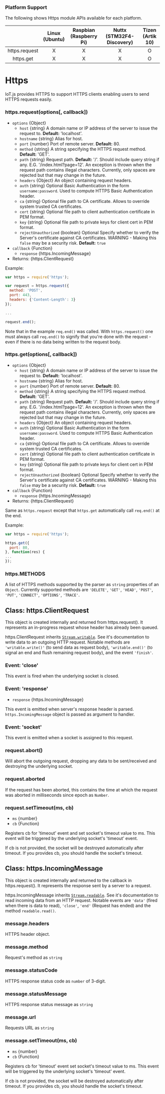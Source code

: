 ### Platform Support

 The following shows Https module APIs available for each platform.

|  | Linux<br/>(Ubuntu) | Raspbian<br/>(Raspberry Pi) | Nuttx<br/>(STM32F4-Discovery) | Tizen<br/>(Artik 10) |
| :---: | :---: | :---: | :---: | :---: |
| https.request  | X | X | X | O |
| https.get  | X | X | X | O |


# Https

IoT.js provides HTTPS to support HTTPS clients enabling users to send HTTPS requests easily.

### https.request(options[, callback])
* `options` {Object}
  * `host` {string} A domain name or IP address of the server to issue the request to. **Default:** 'localhost'.
  * `hostname` {string} Alias for host.
  * `port` {number} Port of remote server. **Default:** 80.
  * `method` {string} A string specifying the HTTPS request method. **Default:** 'GET'.
  * `path` {string} Request path. **Default:** '/'. Should include query string if any. E.G. '/index.html?page=12'. An exception is thrown when the request path contains illegal characters. Currently, only spaces are rejected but that may change in the future.
  * `headers` {Object} An object containing request headers.
  * `auth` {string} Optional Basic Authentication in the form `username:password`. Used to compute HTTPS Basic Authentication header.
  * `ca` {string} Optional file path to CA certificate. Allows to override system trusted CA certificates.
  * `cert` {string} Optional file path to client authentication certificate in PEM format.
  * `key` {string} Optional file path to private keys for client cert in PEM format.
  * `rejectUnauthorized` {boolean} Optional Specify whether to verify the Server's certificate against CA certificates. WARNING - Making this `false` may be a security risk. **Default:** `true`
* `callback` {Function}
  * `response` {https.IncomingMessage}
* Returns: {https.ClientRequest}

Example:
```javascript
var https = require('https');

var request = https.request({
  method: 'POST',
  port: 443,
  headers: {'Content-Length': 3}
});

...

request.end();
```

Note that in the example `req.end()` was called. With `https.request()` one must always call `req.end()` to signify that you're done with the request - even if there is no data being written to the request body.

### https.get(options[, callback])
* `options` {Object}
  * `host` {string} A domain name or IP address of the server to issue the request to. **Default:** 'localhost'.
  * `hostname` {string} Alias for host.
  * `port` {number} Port of remote server. **Default:** 80.
  * `method` {string} A string specifying the HTTPS request method. **Default:** 'GET'.
  * `path` {string} Request path. **Default:** '/'. Should include query string if any. E.G. '/index.html?page=12'. An exception is thrown when the request path contains illegal characters. Currently, only spaces are rejected but that may change in the future.
  * `headers` {Object} An object containing request headers.
  * `auth` {string} Optional Basic Authentication in the form `username:password`. Used to compute HTTPS Basic Authentication header.
  * `ca` {string} Optional file path to CA certificate. Allows to override system trusted CA certificates.
  * `cert` {string} Optional file path to client authentication certificate in PEM format.
  * `key` {string} Optional file path to private keys for client cert in PEM format.
  * `rejectUnauthorized` {boolean} Optional Specify whether to verify the Server's certificate against CA certificates. WARNING - Making this `false` may be a security risk. **Default:** `true`
* `callback` {Function}
  * `response` {https.IncomingMessage}
* Returns: {https.ClientRequest}

Same as `https.request` except that `https.get` automatically call `req.end()` at the end.

Example:
```javascript
var https = require('https');

https.get({
  port: 80,
}, function(res) {
...
});
```


### https.METHODS
A list of HTTPS methods supported by the parser as `string` properties of an `Object`. Currently supported methods are `'DELETE'`, `'GET'`, `'HEAD'`, `'POST'`, `'PUT'`, `'CONNECT'`, `'OPTIONS'`, `'TRACE'`.


## Class: https.ClientRequest

This object is created internally and returned from https.request(). It represents an in-progress request whose header has already been queued.

https.ClientRequest inherits [`Stream.writable`](IoT.js-API-Stream.md). See it's documentation to write data to an outgoing HTTP request. Notable methods are `'writable.write()'` (to send data as request body), `'writable.end()'` (to signal an end and flush remaining request body), and the event `'finish'`.

### Event: 'close'
This event is fired when the underlying socket is closed.

### Event: 'response'
* `response` {https.IncomingMessage}

This event is emitted when server's response header is parsed. ` https.IncomingMessage` object is passed as argument to handler.

### Event: 'socket'
This event is emitted when a socket is assigned to this request.

### request.abort()
Will abort the outgoing request, dropping any data to be sent/received and destroying the underlying socket.

### request.aborted
If the request has been aborted, this contains the time at which the request was aborted in milliseconds since epoch as `Number`.

### request.setTimeout(ms, cb)
* `ms` {number}
* `cb` {Function}

Registers cb for 'timeout' event and set socket's timeout value to ms. This event will be triggered by the underlying socket's 'timeout' event.

If cb is not provided, the socket will be destroyed automatically after timeout.
If you provides cb, you should handle the socket's timeout.


## Class: https.IncomingMessage

This object is created internally and returned to the callback in https.request(). It represents the response sent by a server to a request.

https.IncomingMessage inherits [`Stream.readable`](IoT.js-API-Stream.md). See it's documentation to read incoming data from an HTTP request. Notable events are `'data'` (fired when there is data to read), `'close'`, `'end'` (Request has ended) and the method `readable.read()`.

### message.headers
HTTPS header object.

### message.method
Request's method as `string`

### message.statusCode
HTTPS response status code as `number` of 3-digit.

### message.statusMessage
HTTPS response status message as `string`

### message.url
Requests URL as `string`

### message.setTimeout(ms, cb)
* `ms` {number}
* `cb` {Function}

Registers cb for 'timeout' event set socket's timeout value to ms. This event will be triggered by the underlying socket's 'timeout' event.

If cb is not provided, the socket will be destroyed automatically after timeout.
If you provides cb, you should handle the socket's timeout.
